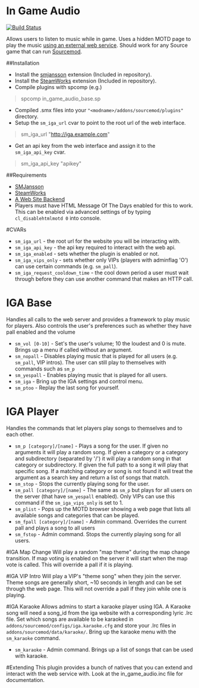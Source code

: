 # In Game Audio
[![Build Status](https://travis-ci.org/CrimsonTautology/sm_map_votes.png?branch=master)](https://travis-ci.org/CrimsonTautology/sm_in_game_audio)

Allows users to listen to music while in game.  Uses a hidden MOTD page to play the music [using an external web service](http://iga.crimsontautology.com).  Should work for any Source game that can run [Sourcemod](http://www.sourcemod.net).

##Installation
* Install the [smjansson](https://forums.alliedmods.net/showthread.php?t=184604) extension (Included in repository).
* Install the [SteamWorks](https://forums.alliedmods.net/showthread.php?t=229556) extension (Included in repository).
* Compile plugins with spcomp (e.g.)
> spcomp in_game_audio_base.sp
* Compiled .smx files into your `"<modname>/addons/sourcemod/plugins"` directory.
* Setup the `sm_iga_url` cvar to point to the root url of the web interface.  
> sm_iga_url "http://iga.example.com"
* Get an api key from the web interface and assign it to the `sm_iga_api_key` cvar.  
> sm_iga_api_key "apikey"

    

##Requirements
* [SMJansson](https://forums.alliedmods.net/showthread.php?t=184604)
* [SteamWorks](https://forums.alliedmods.net/showthread.php?t=229556)
* [A Web Site Backend](https://github.com/CrimsonTautology/in_game_audio)
* Players must have HTML Message Of The Days enabled for this to work.  This can be enabled via advanced settings of by typing `cl_disablehtmlmotd 0` into console.

#CVARs

* `sm_iga_url` - the root url for the website you will be interacting with.
* `sm_iga_api_key` - the api key required to interact with the web api.
* `sm_iga_enabled` - sets whether the plugin is enabled or not.
* `sm_iga_vips_only` - sets whether only VIPs (players with adminflag 'O') can use certain commands (e.g. `sm_pall`).
* `sm_iga_request_cooldown_time` - the cool down period a user must wait through before they can use another command that makes an HTTP call.

# IGA Base
Handles all calls to the web server and provides a framework to play music for players.  Also controls the user's preferences such as whether they have pall enabled and the volume

* `sm_vol [0-10]` - Set's the user's volume; 10 the loudest and 0 is mute.  Brings up a menu if called without an argument.
* `sm_nopall` - Disables playing music that is played for all users (e.g. `sm_pall`, VIP intros).  The user can still play to themselves with commands such as `sm_p`
* `sm_yespall` - Enables playing music that is played for all users.
* `sm_iga` - Bring up the IGA settings and control menu.
* `sm_ptoo` - Replay the last song for yourself.


# IGA Player
Handles the commands that let players play songs to themselves and to each other.

* `sm_p [category]/[name]` - Plays a song for the user. If given no arguments it will play a random song.  If given a category or a category and subdirectory (separated by '/') it will play a random song in that category or subdirectory.  If given the full path to a song it will play that specific song.  If a matching category or song is not found it will treat the argument as a search key and return a list of songs that match.
* `sm_stop` - Stops the currently playing song for the user.
* `sm_pall [category]/[name]` - The same as `sm_p` but plays for all users on the server (that have `sm_yespall` enabled).  Only VIPs can use this command if the `sm_iga_vips_only` is set to 1.
* `sm_plist` - Pops up the MOTD browser showing a web page that lists all available songs and categories that can be played.
* `sm_fpall [category]/[name]` - Admin command. Overrides the current pall and plays a song to all users
* `sm_fstop` - Admin command. Stops the currently playing song for all users.

#IGA Map Change
Will play a random "map theme" during the map change transition.  If map voting is enabled on the server it will start when the map vote is called. This will override a pall if it is playing.

#IGA VIP Intro
Will play a VIP's "theme song" when they join the server.  Theme songs are generally short, ~10 seconds in length and can be set through the web page.  This will not override a pall if they join while one is playing.

#IGA Karaoke
Allows admins to start a karaoke player using IGA.  A Karaoke song will need a song_id from the iga website with a corresponding lyric .lrc file. Set which songs are available to be karaoked in `addons/sourcemod/configs/iga.karaoke.cfg` and store your .lrc files in `addons/sourcemod/data/karaoke/`.  Bring up the karaoke menu with the `sm_karaoke` command.

* `sm_karaoke` - Admin command. Brings up a list of songs that can be used with karaoke.

#Extending
This plugin provides a bunch of natives that you can extend and interact with the web service with. Look at the in_game_audio.inc file for documentation.
